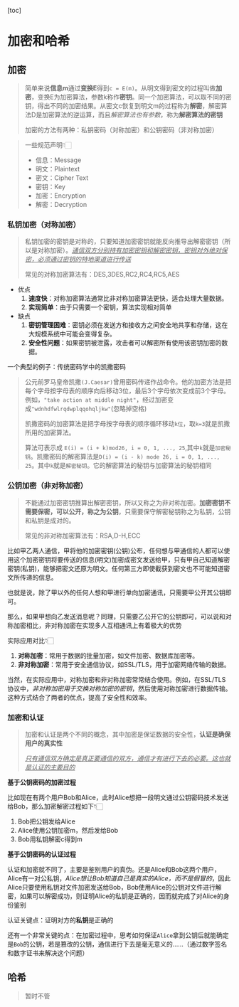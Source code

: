 [toc]

# 加密和哈希

## 加密

>   简单来说**信息m**通过**变换E**得到`c = E(m)`。从明文得到密文的过程叫做**加密**，变换E为加密算法，参数k称作**密钥**。同一个加密算法，可以取不同的密钥，得出不同的加密结果。从密文c恢复到明文m的过程称为**解密**，解密算法D是加密算法的逆运算，而且*解密算法也有参数*，称为**解密算法的密钥**
>
>   加密的方法有两种：私钥密码（对称加密）和公钥密码（非对称加密）

>   一些规范声明👇🏻
>
>   -   信息：Message
>   -   明文：Plaintext
>   -   密文：Cipher Text
>   -   密钥：Key
>   -   加密：Encryption
>   -   解密：Decryption

### 私钥加密（对称加密）

>   私钥加密的密钥是对称的，只要知道加密密钥就能反向推导出解密密钥（所以是对称加密）。*<u>通信双方分别持有加密密钥和解密密钥，密钥对外绝对保密，必须通过密钥的特地渠道进行传送</u>*
>
>   常见的对称加密算法有：DES,3DES,RC2,RC4,RC5,AES

-   优点
    1.   **速度快**：对称加密算法通常比非对称加密算法更快，适合处理大量数据。
    2.   **实现简单**：由于只需要一个密钥，算法实现相对简单
-   缺点
    1.   **密钥管理困难**：密钥必须在发送方和接收方之间安全地共享和存储，这在大规模系统中可能会变得复杂。
    2.   **安全性问题**：如果密钥被泄露，攻击者可以解密所有使用该密钥加密的数据。

一个典型的例子：传统密码学中的凯撒密码

>   公元前罗马皇帝凯撒`(J.Caesar)`曾用密码传递作战命令。他的加密方法是把每个字母按字母表的顺序向后移动3位，最后3个字母依次变成前3个字母。例如，`"take action at middle night"`，经过加密变成`"wdnhdfwlrqdwplqqohqljkw"`(忽略掉空格)
>
>   凯撒密码的加密算法是把字母按字母表的顺序循环移动`k位`，取`k=3`就是凯撒所用的加密算法。
>
>   算法可表示成 `E(i) = (i + k)mod26, i = 0, 1, ..., 25`,其中`k`就是`加密秘钥`。凯撒密码的解密算法是`D(i) = (i - k) mode 26, i = 0, 1, ..., 25`。其中`k`就是`解密秘钥`。它的解密算法的秘钥与加密算法的秘钥相同

### 公钥加密（非对称加密）

>   不能通过加密密钥推算出解密密钥，所以又称之为非对称加密。**加密密钥不需要保密，可以公开，称之为公钥**，只需要保守解密秘钥称之为私钥，公钥和私钥是成对的。
>
>   常见的非对称加密算法有：RSA,D-H,ECC

比如甲乙两人通信，甲将他的加密密钥(公钥)公布，任何想与甲通信的人都可以使用这个加密密钥将要传送的信息(明文)加密成密文发送给甲，只有甲自己知道解密密钥(私钥)，能够把密文还原为明文。任何第三方即使截获到密文也不可能知道密文所传递的信息。

也就是说，除了甲以外的任何人想和甲进行单向加密通讯，只需要甲公开其公钥即可。

那么，如果甲想向乙发送消息呢？同理，只需要乙公开它的公钥即可，可以说和对称加密相比，非对称加密在实现多人互相通讯上有着极大的优势



实际应用对比👇🏻

1.  **对称加密**：常用于数据的批量加密，如文件加密、数据库加密等。
2.  **非对称加密**：常用于安全通信协议，如SSL/TLS，用于加密网络传输的数据。

当然，在实际应用中，对称加密和非对称加密常常结合使用。例如，在SSL/TLS协议中，*非对称加密用于交换对称加密的密钥*，然后使用对称加密进行数据传输。这种方式结合了两者的优点，提高了安全性和效率。



### 加密和认证

>   加密和认证是两个不同的概念，其中加密是保证数据的安全性，**认证是确保用户的真实性**
>
>   <u>*只有通信双方确定是真正要通信的双方，通信才有进行下去的必要。这也就是认证的主要目的*</u>

**基于公钥密码的加密过程**

比如现在有两个用户Bob和Alice，此时Alice想把一段明文通过公钥密码技术发送给Bob，那么加密解密过程如下👇🏻

1.   Bob把公钥发给Alice
2.   Alice使用公钥加密m，然后发给Bob
3.   Bob用私钥解密c得到m

**基于公钥密码的认证过程**

认证和加密就不同了，主要是鉴别用户的真伪。还是Alice和Bob这两个用户，Alice有一对公私钥，*Alice想让Bob知道自己是真实的Alice，而不是假冒的*，因此Alice只要使用私钥对文件加密发送给Bob，Bob使用Alice的公钥对文件进行解密，如果可以解密成功，则证明Alice的私钥是正确的，因而就完成了对Alice的身份鉴别

认证关键点：证明对方的**私钥**是正确的

还有一个非常关键的点：在加密过程中，思考如何保证`Alice`拿到公钥后就能确定是`Bob`的公钥，若是篡改的公钥，通信进行下去是毫无意义的……（通过数字签名和数字证书来解决这个问题）

## 哈希

>   暂时不管

